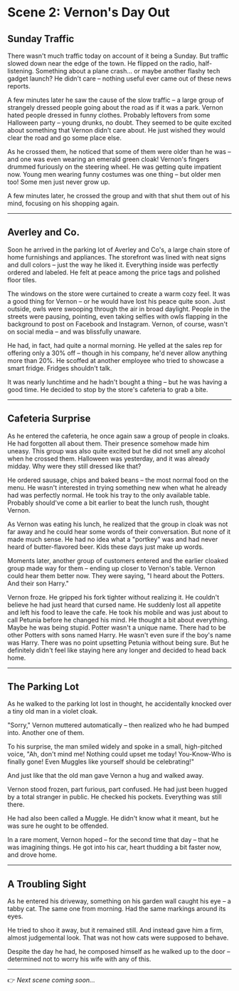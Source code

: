 # Scene 2: Vernon's Day Out

## Sunday Traffic

There wasn't much traffic today on account of it being a Sunday. But traffic slowed down near the edge of the town. He flipped on the radio, half-listening. Something about a plane crash... or maybe another flashy tech gadget launch? He didn't care – nothing useful ever came out of these news reports.

A few minutes later he saw the cause of the slow traffic – a large group of strangely dressed people going about the road as if it was a park. Vernon hated people dressed in funny clothes. Probably leftovers from some Halloween party – young drunks, no doubt. They seemed to be quite excited about something that Vernon didn't care about. He just wished they would clear the road and go some place else.

As he crossed them, he noticed that some of them were older than he was – and one was even wearing an emerald green cloak! Vernon's fingers drummed furiously on the steering wheel. He was getting quite impatient now. Young men wearing funny costumes was one thing – but older men too! Some men just never grow up.

A few minutes later, he crossed the group and with that shut them out of his mind, focusing on his shopping again.

---

## Averley and Co.

Soon he arrived in the parking lot of Averley and Co's, a large chain store of home furnishings and appliances. The storefront was lined with neat signs and dull colors – just the way he liked it. Everything inside was perfectly ordered and labeled. He felt at peace among the price tags and polished floor tiles.

The windows on the store were curtained to create a warm cozy feel. It was a good thing for Vernon – or he would have lost his peace quite soon. Just outside, owls were swooping through the air in broad daylight. People in the streets were pausing, pointing, even taking selfies with owls flapping in the background to post on Facebook and Instagram. Vernon, of course, wasn't on social media – and was blissfully unaware.

He had, in fact, had quite a normal morning. He yelled at the sales rep for offering only a 30% off – though in his company, he'd never allow anything more than 20%. He scoffed at another employee who tried to showcase a smart fridge. Fridges shouldn't talk.

It was nearly lunchtime and he hadn't bought a thing – but he was having a good time. He decided to stop by the store's cafeteria to grab a bite.

---

## Cafeteria Surprise

As he entered the cafeteria, he once again saw a group of people in cloaks. He had forgotten all about them. Their presence somehow made him uneasy. This group was also quite excited but he did not smell any alcohol when he crossed them. Halloween was yesterday, and it was already midday. Why were they still dressed like that?

He ordered sausage, chips and baked beans – the most normal food on the menu. He wasn't interested in trying something new when what he already had was perfectly normal. He took his tray to the only available table. Probably should've come a bit earlier to beat the lunch rush, thought Vernon.

As Vernon was eating his lunch, he realized that the group in cloak was not far away and he could hear some words of their conversation. But none of it made much sense. He had no idea what a "portkey" was and had never heard of butter-flavored beer. Kids these days just make up words.

Moments later, another group of customers entered and the earlier cloaked group made way for them – ending up closer to Vernon's table. Vernon could hear them better now. They were saying, "I heard about the Potters. And their son Harry."

Vernon froze. He gripped his fork tighter without realizing it. He couldn't believe he had just heard that cursed name. He suddenly lost all appetite and left his food to leave the cafe. He took his mobile and was just about to call Petunia before he changed his mind. He thought a bit about everything. Maybe he was being stupid. Potter wasn't a unique name. There had to be other Potters with sons named Harry. He wasn't even sure if the boy's name was Harry. There was no point upsetting Petunia without being sure. But he definitely didn't feel like staying here any longer and decided to head back home.

---

## The Parking Lot

As he walked to the parking lot lost in thought, he accidentally knocked over a tiny old man in a violet cloak.

"Sorry," Vernon muttered automatically – then realized who he had bumped into. Another one of them.

To his surprise, the man smiled widely and spoke in a small, high-pitched voice, "Ah, don't mind me! Nothing could upset me today! You-Know-Who is finally gone! Even Muggles like yourself should be celebrating!"

And just like that the old man gave Vernon a hug and walked away.

Vernon stood frozen, part furious, part confused. He had just been hugged by a total stranger in public. He checked his pockets. Everything was still there.

He had also been called a Muggle. He didn't know what it meant, but he was sure he ought to be offended.

In a rare moment, Vernon hoped – for the second time that day – that he was imagining things. He got into his car, heart thudding a bit faster now, and drove home.

---

## A Troubling Sight

As he entered his driveway, something on his garden wall caught his eye – a tabby cat. The same one from morning. Had the same markings around its eyes.

He tried to shoo it away, but it remained still. And instead gave him a firm, almost judgemental look. That was not how cats were supposed to behave.

Despite the day he had, he composed himself as he walked up to the door – determined not to worry his wife with any of this.

---

👉 _Next scene coming soon..._
